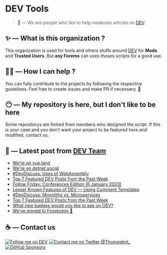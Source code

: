# DEV Tools

> 🔧 — We are people who like to help moderate articles on [DEV](https://dev.to).

## ✨ — What is this organization ?

This organization is used for tools and others stuffs around [DEV](https://dev.to) for **Mods** and **Trusted Users**. But __any Forems__ can uses thoses scripts for a good use.


## 💪🏼 — How I can help ?

You can fully contribute to the projects by following the respective guidelines. Feel free to create issues and make PR if necessary. 🎉

## 😶 — My repository is here, but I don't like to be here

Some repositorys are forked from members who designed the script. If this is your case and you don't want your project to be featured here and modified, contact us.

## 📝 — Latest post from [DEV Team](https://dev.to/devteam)

<!-- BLOG-POST-LIST:START -->
- [We&#39;re on vue.land](https://dev.to/devteam/were-on-vueland-21d3)
- [We&#39;re on dotnet.social](https://dev.to/devteam/were-on-dotnetsocial-4c71)
- [#DevDiscuss: Uses of WebAssembly](https://dev.to/devteam/live-devdiscuss-uses-of-webassembly-516l)
- [Top 7 Featured DEV Posts from the Past Week](https://dev.to/devteam/top-7-featured-dev-posts-from-the-past-week-4ikf)
- [Follow Friday: Conferences Edition &lpar;6 January 2023&rpar;](https://dev.to/devteam/follow-friday-conferences-edition-6-january-2023-1b7f)
- [Lesser Known Features of DEV — Using Comment Templates](https://dev.to/devteam/lesser-known-features-of-dev-using-comment-templates-3jpe)
- [#DevDiscuss: Monoliths vs. Microservices](https://dev.to/devteam/devdiscuss-monoliths-vs-microservices-5942)
- [Top 7 Featured DEV Posts from the Past Week](https://dev.to/devteam/top-7-featured-dev-posts-from-the-past-week-5epe)
- [What new badges would you like to see on DEV?](https://dev.to/devteam/what-new-badges-would-you-like-to-see-on-dev-35m5)
- [We’ve moved to Fosstodon 🦣](https://dev.to/devteam/weve-moved-to-fosstodon-53e1)
<!-- BLOG-POST-LIST:END -->


## ☕ — Contact us

[![Follow me on DEV](https://img.shields.io/badge/dev.to-%2308090A.svg?&style=for-the-badge&logo=dev.to&logoColor=white&alt=devto)](https://dev.to/thomasbnt)
[![Contact me on Twitter @Thomasbnt_](https://img.shields.io/badge/Contact%20me%20on%20Twitter-%231DA1F2.svg?&style=for-the-badge&logo=twitter&logoColor=white&alt=twitter)](https://twitter.com/messages/1142357270-1142357270?text=Hello,%20I%20contact%20you%20from%20devtotools%20&recipient_id=1142357270) [![GitHub Sponsors](https://img.shields.io/badge/Sponsor%20me-%23EA54AE.svg?&style=for-the-badge&logo=github-sponsors&logoColor=white)](https://github.com/sponsors/thomasbnt)


